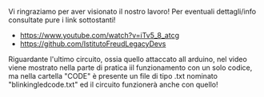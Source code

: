 <!-- NOTE RELATIVE AL LAVORO -->

Vi ringraziamo per aver visionato il nostro lavoro! 
Per eventuali dettagli/info consultate pure i link sottostanti!

- https://www.youtube.com/watch?v=iTv5_8_atcg
- https://github.com/IstitutoFreudLegacyDevs

<!-- PostScript/um -->

Riguardante l'ultimo circuito, ossia quello attaccato all arduino, nel video viene mostrato nella parte di pratica iil funzionamento con un solo codice, ma nella cartella "CODE" è presente un file di tipo .txt nominato "blinkingledcode.txt" ed il circuito funzionerà anche con quello!
